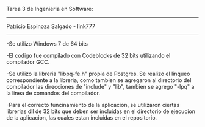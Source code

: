 Tarea 3 de Ingenieria en Software:
_________________________________


Patricio Espinoza Salgado - link777

_________________________________


-Se utilizo Windows 7 de 64 bits

-El codigo fue compilado con Codeblocks de 32 bits utilizando el compilador GCC.


-Se utilizo la libreria "libpq-fe.h" propia de Postgres. Se realizo el linqueo correspondiente a la libreria, como tambien se agregaron al directorio del compilador las direcciones de "include" y "lib", tambien se agrego "-lpq" a la linea de comandos del compilador.

-Para el correcto funcinamiento de la aplicacion, se utilizaron ciertas librerias dll de 32 bits que deben ser incluidas en el directorio de ejecucion de la aplicacion, las cuales estan incluidas en el repositorio.

